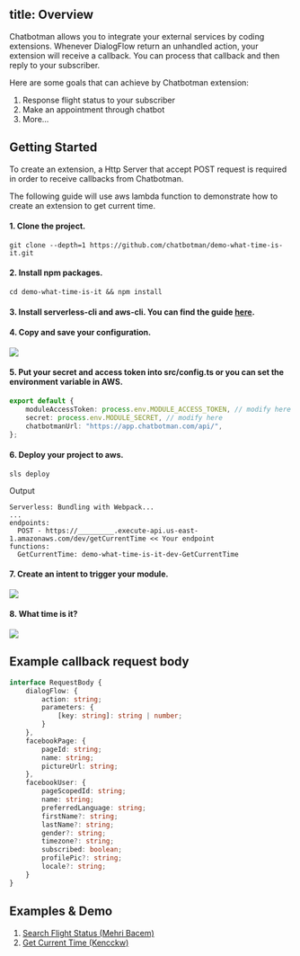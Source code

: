 title: Overview
---

Chatbotman allows you to integrate your external services by coding extensions. Whenever DialogFlow return an unhandled action, your extension will receive a callback. You can process that callback and then reply to your subscriber.

Here are some goals that can achieve by Chatbotman extension:
1. Response flight status to your subscriber
2. Make an appointment through chatbot
3. More...

## Getting Started

To create an extension, a Http Server that accept POST request is required in order to receive callbacks from Chatbotman.

The following guide will use aws lambda function to demonstrate how to create an extension to get current time.

#### 1. Clone the project.

`git clone --depth=1 https://github.com/chatbotman/demo-what-time-is-it.git`

#### 2. Install npm packages.

`cd demo-what-time-is-it && npm install`

#### 3. Install serverless-cli and aws-cli. You can find the guide [here](https://github.com/serverless/serverless/blob/master/README.md#quick-start).


#### 4. Copy and save your configuration.
![](/images/private_extension/extension_configuration.png)

#### 5. Put your secret and access token into src/config.ts or you can set the environment variable in AWS.
```TypeScript
export default {
    moduleAccessToken: process.env.MODULE_ACCESS_TOKEN, // modify here
    secret: process.env.MODULE_SECRET, // modify here
    chatbotmanUrl: "https://app.chatbotman.com/api/",
};
```

#### 6. Deploy your project to aws.

`sls deploy`

Output
```
Serverless: Bundling with Webpack...
...
endpoints:
  POST - https://_________.execute-api.us-east-1.amazonaws.com/dev/getCurrentTime << Your endpoint
functions:
  GetCurrentTime: demo-what-time-is-it-dev-GetCurrentTime
```

#### 7. Create an intent to trigger your module.
![](/images/private_extension/dialogflow_demo.png)
#### 8. What time is it?
![](/images/private_extension/chat_result.png)

## Example callback request body
```Typescript
interface RequestBody {
    dialogFlow: {
        action: string;
        parameters: {
            [key: string]: string | number;
        }
    },
    facebookPage: {
        pageId: string;
        name: string;
        pictureUrl: string;
    },
    facebookUser: {
        pageScopedId: string;
        name: string;
        preferredLanguage: string;
        firstName?: string;
        lastName?: string;
        gender?: string;
        timezone?: string;
        subscribed: boolean;
        profilePic?: string;
        locale?: string;
    }
}
```

## Examples & Demo

1. [Search Flight Status (Mehri Bacem)](https://github.com/MehriBacem/ChatbotExtension)
2. [Get Current Time (Kencckw)](https://github.com/chatbotman/extension-what-time-is-it)


